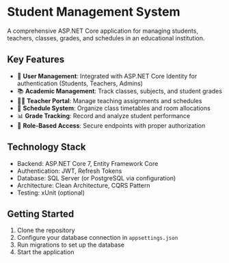 # Student Management System

A comprehensive ASP.NET Core application for managing students, teachers, classes, grades, and schedules in an educational institution. 

## Key Features

- 🏫 **User Management**: Integrated with ASP.NET Core Identity for authentication (Students, Teachers, Admins)
- 📚 **Academic Management**: Track classes, subjects, and student grades
- 🧑‍🏫 **Teacher Portal**: Manage teaching assignments and schedules
- 📅 **Schedule System**: Organize class timetables and room allocations
- 📊 **Grade Tracking**: Record and analyze student performance
- 🔐 **Role-Based Access**: Secure endpoints with proper authorization

## Technology Stack

- Backend: ASP.NET Core 7, Entity Framework Core
- Authentication: JWT, Refresh Tokens
- Database: SQL Server (or PostgreSQL via configuration)
- Architecture: Clean Architecture, CQRS Pattern
- Testing: xUnit (optional)

## Getting Started

1. Clone the repository
2. Configure your database connection in `appsettings.json`
3. Run migrations to set up the database
4. Start the application
